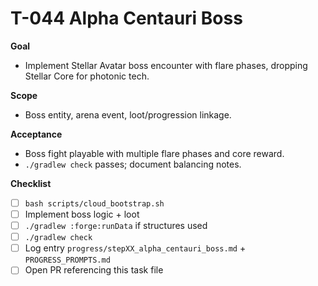 # T-044 Alpha Centauri Boss

**Goal**
- Implement Stellar Avatar boss encounter with flare phases, dropping Stellar Core for photonic tech.

**Scope**
- Boss entity, arena event, loot/progression linkage.

**Acceptance**
- Boss fight playable with multiple flare phases and core reward.
- `./gradlew check` passes; document balancing notes.

**Checklist**
- [ ] `bash scripts/cloud_bootstrap.sh`
- [ ] Implement boss logic + loot
- [ ] `./gradlew :forge:runData` if structures used
- [ ] `./gradlew check`
- [ ] Log entry `progress/stepXX_alpha_centauri_boss.md` + `PROGRESS_PROMPTS.md`
- [ ] Open PR referencing this task file
